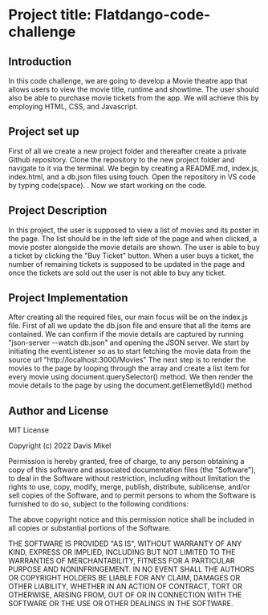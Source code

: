 # Project title: Flatdango-code-challenge

## Introduction

In this code challenge, we are going to develop a Movie theatre app that allows users to view the movie title, runtime and showtime. The user should also be able to purchase movie tickets from the app. We will achieve this by employing HTML, CSS, and Javascript.

## Project set up

First of all we create a new project folder and thereafter create a private Github repository. 
Clone the repository to the new project folder and navigate to it via the terminal. We begin by creating a README.md, index.js, index.html, and a db.json files using touch.
Open the repository in VS code by typing code(space). .
Now we start working on the code.

## Project Description

In this project, the user is supposed to view a list of movies and its poster in the page. The list should be in the left side of the page and when clicked, a movie poster alongside the movie details are shown.
The user is able to buy a ticket by clicking the "Buy Ticket" button.
When a user buys a ticket, the number of remaining tickets is supposed to be updated in the page and once the tickets are sold out the user is not able to buy any ticket.

## Project Implementation

After creating all the required files, our main focus will be on the index.js file. First of all we update the db.json file and ensure that all the items are contained. We can confirm if the movie details are captured by running "json-server --watch db.json" and opening the JSON server.
We start by initiating the eventListener so as to start fetching the movie data from the source url "http://localhost:3000/Movies"
The next step is to render the movies to the page by looping through the array and create a list item for every movie using document.querySelector() method.
We then render the movie details to the page by using the document.getElemetById() method

## Author and License

MIT License

Copyright (c) 2022 Davis Mikel

Permission is hereby granted, free of charge, to any person obtaining a copy
of this software and associated documentation files (the "Software"), to deal
in the Software without restriction, including without limitation the rights
to use, copy, modify, merge, publish, distribute, sublicense, and/or sell
copies of the Software, and to permit persons to whom the Software is
furnished to do so, subject to the following conditions:

The above copyright notice and this permission notice shall be included in all
copies or substantial portions of the Software.

THE SOFTWARE IS PROVIDED "AS IS", WITHOUT WARRANTY OF ANY KIND, EXPRESS OR
IMPLIED, INCLUDING BUT NOT LIMITED TO THE WARRANTIES OF MERCHANTABILITY,
FITNESS FOR A PARTICULAR PURPOSE AND NONINFRINGEMENT. IN NO EVENT SHALL THE
AUTHORS OR COPYRIGHT HOLDERS BE LIABLE FOR ANY CLAIM, DAMAGES OR OTHER
LIABILITY, WHETHER IN AN ACTION OF CONTRACT, TORT OR OTHERWISE, ARISING FROM,
OUT OF OR IN CONNECTION WITH THE SOFTWARE OR THE USE OR OTHER DEALINGS IN THE
SOFTWARE.

